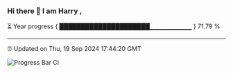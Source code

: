 ### Hi there 👋 I am Harry , 

⏳ Year progress { █████████████████████▁▁▁▁▁▁▁▁▁ } 71.79 %

---

⏰ Updated on Thu, 19 Sep 2024 17:44:20 GMT

![Progress Bar CI](https://github.com/duykhang68/duykhang68/workflows/Progress%20Bar%20CI/badge.svg)
